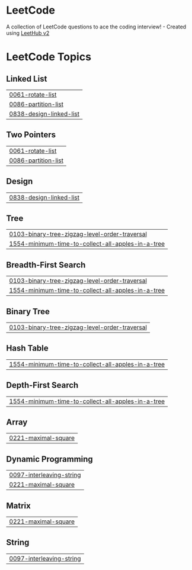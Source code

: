 # LeetCode
A collection of LeetCode questions to ace the coding interview! - Created using [LeetHub v2](https://github.com/arunbhardwaj/LeetHub-2.0)

<!---LeetCode Topics Start-->
# LeetCode Topics
## Linked List
|  |
| ------- |
| [0061-rotate-list](https://github.com/ines-besrour/LeetCode/tree/master/0061-rotate-list) |
| [0086-partition-list](https://github.com/ines-besrour/LeetCode/tree/master/0086-partition-list) |
| [0838-design-linked-list](https://github.com/ines-besrour/LeetCode/tree/master/0838-design-linked-list) |
## Two Pointers
|  |
| ------- |
| [0061-rotate-list](https://github.com/ines-besrour/LeetCode/tree/master/0061-rotate-list) |
| [0086-partition-list](https://github.com/ines-besrour/LeetCode/tree/master/0086-partition-list) |
## Design
|  |
| ------- |
| [0838-design-linked-list](https://github.com/ines-besrour/LeetCode/tree/master/0838-design-linked-list) |
## Tree
|  |
| ------- |
| [0103-binary-tree-zigzag-level-order-traversal](https://github.com/ines-besrour/LeetCode/tree/master/0103-binary-tree-zigzag-level-order-traversal) |
| [1554-minimum-time-to-collect-all-apples-in-a-tree](https://github.com/ines-besrour/LeetCode/tree/master/1554-minimum-time-to-collect-all-apples-in-a-tree) |
## Breadth-First Search
|  |
| ------- |
| [0103-binary-tree-zigzag-level-order-traversal](https://github.com/ines-besrour/LeetCode/tree/master/0103-binary-tree-zigzag-level-order-traversal) |
| [1554-minimum-time-to-collect-all-apples-in-a-tree](https://github.com/ines-besrour/LeetCode/tree/master/1554-minimum-time-to-collect-all-apples-in-a-tree) |
## Binary Tree
|  |
| ------- |
| [0103-binary-tree-zigzag-level-order-traversal](https://github.com/ines-besrour/LeetCode/tree/master/0103-binary-tree-zigzag-level-order-traversal) |
## Hash Table
|  |
| ------- |
| [1554-minimum-time-to-collect-all-apples-in-a-tree](https://github.com/ines-besrour/LeetCode/tree/master/1554-minimum-time-to-collect-all-apples-in-a-tree) |
## Depth-First Search
|  |
| ------- |
| [1554-minimum-time-to-collect-all-apples-in-a-tree](https://github.com/ines-besrour/LeetCode/tree/master/1554-minimum-time-to-collect-all-apples-in-a-tree) |
## Array
|  |
| ------- |
| [0221-maximal-square](https://github.com/ines-besrour/LeetCode/tree/master/0221-maximal-square) |
## Dynamic Programming
|  |
| ------- |
| [0097-interleaving-string](https://github.com/ines-besrour/LeetCode/tree/master/0097-interleaving-string) |
| [0221-maximal-square](https://github.com/ines-besrour/LeetCode/tree/master/0221-maximal-square) |
## Matrix
|  |
| ------- |
| [0221-maximal-square](https://github.com/ines-besrour/LeetCode/tree/master/0221-maximal-square) |
## String
|  |
| ------- |
| [0097-interleaving-string](https://github.com/ines-besrour/LeetCode/tree/master/0097-interleaving-string) |
<!---LeetCode Topics End-->